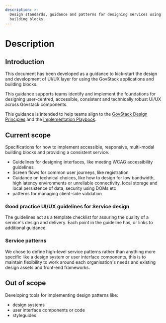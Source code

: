 ```yaml
---
description: >-
  Design standards, guidance and patterns for designing services using GovStack
  building blocks.
---
```


# Description

## Introduction

This document has been developed as a guidance to kick-start the design and development of UI/UX layer for using the GovStack applications and building blocks.

This guidance supports teams identify and implement the foundations for designing user-centred, accessible, consistent and technically robust Ui/UX across Govstack components.

This guidance is intended to help teams align to the [GovStack Design Principles](https://govstack.gitbook.io/implementation-playbook/govstack-implementation-playbook/govstack-design-principles) and the [Implementation Playbook](https://govstack.gitbook.io/implementation-playbook/).

## Current scope

Specifications for how to implement accessible, responsive, multi-modal building blocks and providing a consistent service.

* Guidelines for designing interfaces, like meeting WCAG accessibility guidelines
* Screen flows for common user journeys, like registration
* Guidance on technical choices, like how to design for low bandwidth, high latency environments or unreliable connectivity, local storage and local persistence of data, security using DOMs etc
* patterns for managing client-side validation

### Good practice UI/UX guidelines for Service design&#x20;

The guidelines act as a template checklist for assuring the quality of a service's design and delivery. Each point in the guideline has, or links to additional guidance.

### Service patterns

We chose to define high-level service patterns rather than anything more specific like a design system or user interface components, this is to maintain flexibility to work around each organisation's needs and existing design assets and front-end frameworks.

## Out of scope

Developing tools for implementing design patterns like:

* design systems
* user interface components or code
* styleguides
